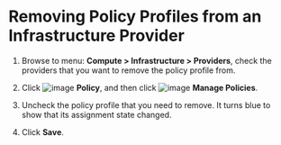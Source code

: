 # Removing Policy Profiles from an Infrastructure Provider

1. Browse to menu: **Compute > Infrastructure > Providers**,
   check the providers that you want to remove the policy
   profile from.

2. Click ![image](../images/1941.png) **Policy**, and then click
   ![image](../images/1851.png) **Manage Policies**.

3. Uncheck the policy profile that you need to remove. It turns
   blue to show that its assignment state changed.

4. Click **Save**.
